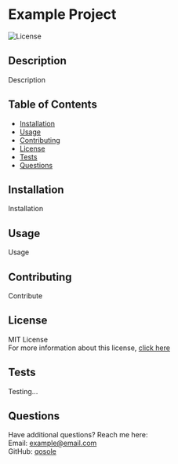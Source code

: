 # Example Project
    
![License](https://img.shields.io/badge/license-MITLicense-green)


## Description

Description


## Table of Contents

* [Installation](#installation)
* [Usage](#usage)
* [Contributing](#contributing)
* [License](#license)
* [Tests](#tests)
* [Questions](#questions)


## Installation

Installation


## Usage

Usage


## Contributing

Contribute


## License

MIT License  
For more information about this license, [click here](https://choosealicense.com/)


## Tests

Testing...


## Questions

Have additional questions? Reach me here:  
Email: example@email.com  
GitHub: [qosole](https://github.com/qosole)